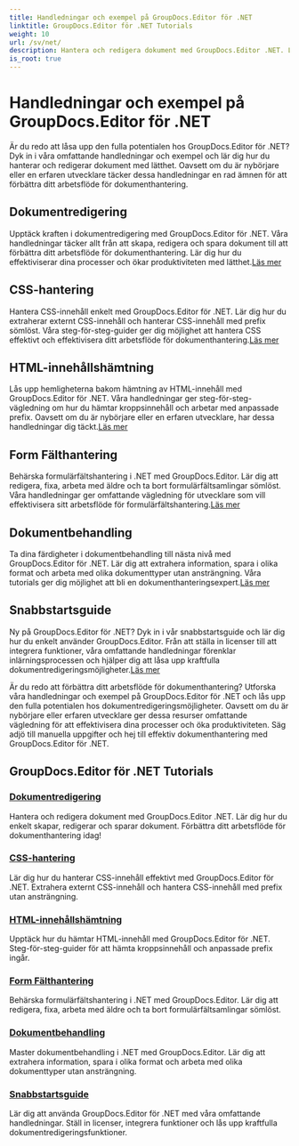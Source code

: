 ```yaml
---
title: Handledningar och exempel på GroupDocs.Editor för .NET
linktitle: GroupDocs.Editor för .NET Tutorials
weight: 10
url: /sv/net/
description: Hantera och redigera dokument med GroupDocs.Editor .NET. Lär dig dokumentbehandling, dokumentredigering, HTML-innehållshämtning, formulärfältshantering och mer!
is_root: true
---
```


# Handledningar och exempel på GroupDocs.Editor för .NET


Är du redo att låsa upp den fulla potentialen hos GroupDocs.Editor för .NET? Dyk in i våra omfattande handledningar och exempel och lär dig hur du hanterar och redigerar dokument med lätthet. Oavsett om du är nybörjare eller en erfaren utvecklare täcker dessa handledningar en rad ämnen för att förbättra ditt arbetsflöde för dokumenthantering.

## Dokumentredigering

 Upptäck kraften i dokumentredigering med GroupDocs.Editor för .NET. Våra handledningar täcker allt från att skapa, redigera och spara dokument till att förbättra ditt arbetsflöde för dokumenthantering. Lär dig hur du effektiviserar dina processer och ökar produktiviteten med lätthet.[Läs mer](./document-editing/)

## CSS-hantering

 Hantera CSS-innehåll enkelt med GroupDocs.Editor för .NET. Lär dig hur du extraherar externt CSS-innehåll och hanterar CSS-innehåll med prefix sömlöst. Våra steg-för-steg-guider ger dig möjlighet att hantera CSS effektivt och effektivisera ditt arbetsflöde för dokumenthantering.[Läs mer](./css-handling/)

## HTML-innehållshämtning

Lås upp hemligheterna bakom hämtning av HTML-innehåll med GroupDocs.Editor för .NET. Våra handledningar ger steg-för-steg-vägledning om hur du hämtar kroppsinnehåll och arbetar med anpassade prefix. Oavsett om du är nybörjare eller en erfaren utvecklare, har dessa handledningar dig täckt.[Läs mer](./html-content-retrieval/)

## Form Fälthantering

 Behärska formulärfältshantering i .NET med GroupDocs.Editor. Lär dig att redigera, fixa, arbeta med äldre och ta bort formulärfältsamlingar sömlöst. Våra handledningar ger omfattande vägledning för utvecklare som vill effektivisera sitt arbetsflöde för formulärfältshantering.[Läs mer](./form-field-management/)

## Dokumentbehandling

 Ta dina färdigheter i dokumentbehandling till nästa nivå med GroupDocs.Editor för .NET. Lär dig att extrahera information, spara i olika format och arbeta med olika dokumenttyper utan ansträngning. Våra tutorials ger dig möjlighet att bli en dokumenthanteringsexpert.[Läs mer](./document-processing/)

## Snabbstartsguide

Ny på GroupDocs.Editor för .NET? Dyk in i vår snabbstartsguide och lär dig hur du enkelt använder GroupDocs.Editor. Från att ställa in licenser till att integrera funktioner, våra omfattande handledningar förenklar inlärningsprocessen och hjälper dig att låsa upp kraftfulla dokumentredigeringsmöjligheter.[Läs mer](./quick-start-guide/)

Är du redo att förbättra ditt arbetsflöde för dokumenthantering? Utforska våra handledningar och exempel på GroupDocs.Editor för .NET och lås upp den fulla potentialen hos dokumentredigeringsmöjligheter. Oavsett om du är nybörjare eller erfaren utvecklare ger dessa resurser omfattande vägledning för att effektivisera dina processer och öka produktiviteten. Säg adjö till manuella uppgifter och hej till effektiv dokumenthantering med GroupDocs.Editor för .NET.
## GroupDocs.Editor för .NET Tutorials 
### [Dokumentredigering](./document-editing/)
Hantera och redigera dokument med GroupDocs.Editor .NET. Lär dig hur du enkelt skapar, redigerar och sparar dokument. Förbättra ditt arbetsflöde för dokumenthantering idag!
### [CSS-hantering](./css-handling/)
Lär dig hur du hanterar CSS-innehåll effektivt med GroupDocs.Editor för .NET. Extrahera externt CSS-innehåll och hantera CSS-innehåll med prefix utan ansträngning.
### [HTML-innehållshämtning](./html-content-retrieval/)
Upptäck hur du hämtar HTML-innehåll med GroupDocs.Editor för .NET. Steg-för-steg-guider för att hämta kroppsinnehåll och anpassade prefix ingår.
### [Form Fälthantering](./form-field-management/)
Behärska formulärfältshantering i .NET med GroupDocs.Editor. Lär dig att redigera, fixa, arbeta med äldre och ta bort formulärfältsamlingar sömlöst.
### [Dokumentbehandling](./document-processing/)
Master dokumentbehandling i .NET med GroupDocs.Editor. Lär dig att extrahera information, spara i olika format och arbeta med olika dokumenttyper utan ansträngning.
### [Snabbstartsguide](./quick-start-guide/)
Lär dig att använda GroupDocs.Editor för .NET med våra omfattande handledningar. Ställ in licenser, integrera funktioner och lås upp kraftfulla dokumentredigeringsfunktioner.